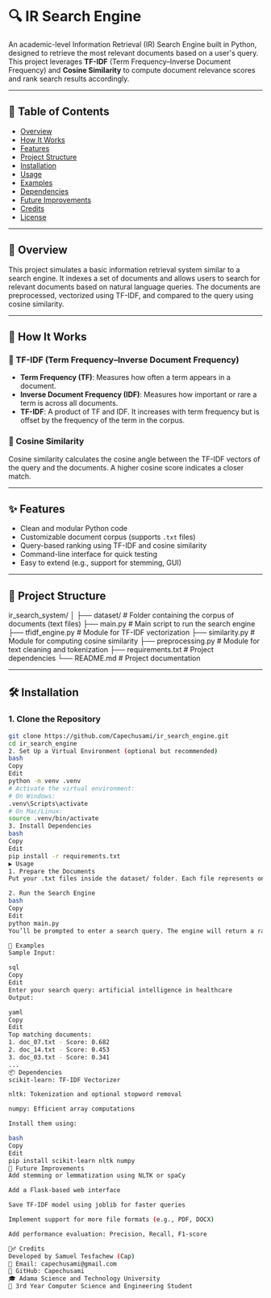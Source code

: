 # 🔍 IR Search Engine

An academic-level Information Retrieval (IR) Search Engine built in Python, designed to retrieve the most relevant documents based on a user's query. This project leverages **TF-IDF** (Term Frequency–Inverse Document Frequency) and **Cosine Similarity** to compute document relevance scores and rank search results accordingly.

---

## 📘 Table of Contents

- [Overview](#-overview)
- [How It Works](#-how-it-works)
- [Features](#-features)
- [Project Structure](#-project-structure)
- [Installation](#-installation)
- [Usage](#-usage)
- [Examples](#-examples)
- [Dependencies](#-dependencies)
- [Future Improvements](#-future-improvements)
- [Credits](#-credits)
- [License](#-license)

---

## 📖 Overview

This project simulates a basic information retrieval system similar to a search engine. It indexes a set of documents and allows users to search for relevant documents based on natural language queries. The documents are preprocessed, vectorized using TF-IDF, and compared to the query using cosine similarity.

---

## 🧠 How It Works

### 🔹 TF-IDF (Term Frequency–Inverse Document Frequency)
- **Term Frequency (TF)**: Measures how often a term appears in a document.
- **Inverse Document Frequency (IDF)**: Measures how important or rare a term is across all documents.
- **TF-IDF**: A product of TF and IDF. It increases with term frequency but is offset by the frequency of the term in the corpus.

### 🔹 Cosine Similarity
Cosine similarity calculates the cosine angle between the TF-IDF vectors of the query and the documents. A higher cosine score indicates a closer match.

---

## ✨ Features

- Clean and modular Python code
- Customizable document corpus (supports `.txt` files)
- Query-based ranking using TF-IDF and cosine similarity
- Command-line interface for quick testing
- Easy to extend (e.g., support for stemming, GUI)

---

## 📁 Project Structure

ir_search_system/
│
├── dataset/ # Folder containing the corpus of documents (text files)
├── main.py # Main script to run the search engine
├── tfidf_engine.py # Module for TF-IDF vectorization
├── similarity.py # Module for computing cosine similarity
├── preprocessing.py # Module for text cleaning and tokenization
├── requirements.txt # Project dependencies
└── README.md # Project documentation


---

## 🛠 Installation

### 1. Clone the Repository

```bash
git clone https://github.com/Capechusami/ir_search_engine.git
cd ir_search_engine
2. Set Up a Virtual Environment (optional but recommended)
bash
Copy
Edit
python -m venv .venv
# Activate the virtual environment:
# On Windows:
.venv\Scripts\activate
# On Mac/Linux:
source .venv/bin/activate
3. Install Dependencies
bash
Copy
Edit
pip install -r requirements.txt
▶️ Usage
1. Prepare the Documents
Put your .txt files inside the dataset/ folder. Each file represents one document.

2. Run the Search Engine
bash
Copy
Edit
python main.py
You’ll be prompted to enter a search query. The engine will return a ranked list of documents based on their similarity to the query.

🧪 Examples
Sample Input:

sql
Copy
Edit
Enter your search query: artificial intelligence in healthcare
Output:

yaml
Copy
Edit
Top matching documents:
1. doc_07.txt - Score: 0.682
2. doc_14.txt - Score: 0.453
3. doc_03.txt - Score: 0.341
...
📦 Dependencies
scikit-learn: TF-IDF Vectorizer

nltk: Tokenization and optional stopword removal

numpy: Efficient array computations

Install them using:

bash
Copy
Edit
pip install scikit-learn nltk numpy
🚧 Future Improvements
Add stemming or lemmatization using NLTK or spaCy

Add a Flask-based web interface

Save TF-IDF model using joblib for faster queries

Implement support for more file formats (e.g., PDF, DOCX)

Add performance evaluation: Precision, Recall, F1-score

🙋‍♂️ Credits
Developed by Samuel Tesfachew (Cap)
📧 Email: capechusami@gmail.com
🔗 GitHub: Capechusami
🎓 Adama Science and Technology University
🧠 3rd Year Computer Science and Engineering Student


